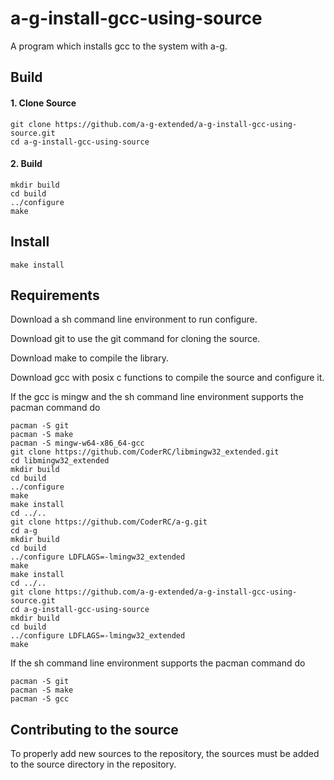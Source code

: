 # a-g-install-gcc-using-source
A program which installs gcc to the system with a-g.

## Build

#### 1. Clone Source
    git clone https://github.com/a-g-extended/a-g-install-gcc-using-source.git
    cd a-g-install-gcc-using-source

#### 2. Build
    mkdir build
    cd build
    ../configure
    make

## Install
    make install

## Requirements

Download a sh command line environment to run configure.

Download git to use the git command for cloning the source.

Download make to compile the library.

Download gcc with posix c functions to compile the source and configure it.

If the gcc is mingw and the sh command line environment supports the pacman command do

    pacman -S git
    pacman -S make
    pacman -S mingw-w64-x86_64-gcc
    git clone https://github.com/CoderRC/libmingw32_extended.git
    cd libmingw32_extended
    mkdir build
    cd build
    ../configure
    make
    make install
    cd ../..
    git clone https://github.com/CoderRC/a-g.git
    cd a-g
    mkdir build
    cd build
    ../configure LDFLAGS=-lmingw32_extended
    make
    make install
    cd ../..
    git clone https://github.com/a-g-extended/a-g-install-gcc-using-source.git
    cd a-g-install-gcc-using-source
    mkdir build
    cd build
    ../configure LDFLAGS=-lmingw32_extended
    make

If the sh command line environment supports the pacman command do

    pacman -S git
    pacman -S make
    pacman -S gcc

## Contributing to the source

To properly add new sources to the repository, the sources must be added to the source directory in the repository.
